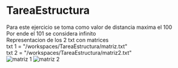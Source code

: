 # TareaEstructura

Para este ejercicio se toma como valor de distancia maxima el 100  
Por ende el 101 se considera infinito  
Representacion de los 2 txt con matrices  
txt 1 = "/workspaces/TareaEstructura/matriz.txt"  
txt 2 = "/workspaces/TareaEstructura/matriz2.txt"  
![matriz 1](https://github.com/user-attachments/assets/ab539ada-0e5d-4bc4-a446-873f6ae458fa)
![matriz 2](https://github.com/user-attachments/assets/69dcf1bb-0370-4ac4-9316-7a92351f8390)
